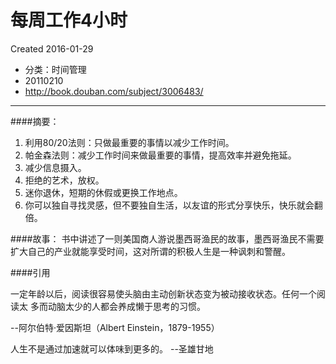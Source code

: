 # 每周工作4小时
Created 2016-01-29

* 分类：时间管理
* 20110210
* http://book.douban.com/subject/3006483/

---
 
####摘要：
 
1. 利用80/20法则：只做最重要的事情以减少工作时间。
2. 帕金森法则：减少工作时间来做最重要的事情，提高效率并避免拖延。    
3. 减少信息摄入。
4. 拒绝的艺术，放权。
5. 迷你退休，短期的休假或更换工作地点。
6. 你可以独自寻找灵感，但不要独自生活，以友谊的形式分享快乐，快乐就会翻倍。
 
####故事：
书中讲述了一则美国商人游说墨西哥渔民的故事，墨西哥渔民不需要扩大自己的产业就能享受时间，这对所谓的积极人生是一种讽刺和警醒。
 
####引用
 
   一定年龄以后，阅读很容易使头脑由主动创新状态变为被动接收状态。任何一个阅读太
多而动脑太少的人都会养成懒于思考的习惯。
 
   --阿尔伯特·爱因斯坦（Albert Einstein，1879-1955）
 
   人生不是通过加速就可以体味到更多的。
   --圣雄甘地